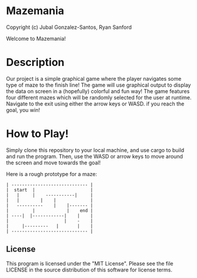 # Mazemania

Copyright (c) Jubal Gonzalez-Santos, Ryan Sanford

Welcome to Mazemania!

# Description
Our project is a simple graphical game where the player navigates some type of maze to the finish line! The game will use graphical output to display the data on screen in a (hopefully) colorful and fun way! The game features four different mazes which will be randomly selected for the user at runtime. Navigate to the exit using either the arrow keys or WASD. if you reach the goal, you win!

# How to Play!
Simply clone this repository to your local machine, and use cargo to build and run the program. Then, use the WASD or arrow keys to move around the screen and move towards the goal!


Here is a rough prototype for a maze:
```
| ----------------------------- |
|  start  |                     |
|   |     |    -----------|     |
|   |        |    |             |
|   ----------    |    |------- |   
|         |            |    end |
| ----|  |------------|    |    |
|                     |    -    |
|     |---------   |       |    |
| ----------------------------- |
```

## License 
This program is licensed under the "MIT License". Please see the file LICENSE in the source distribution of this software for license terms.
